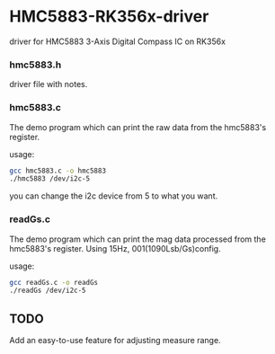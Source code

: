 # HMC5883-RK356x-driver
driver for HMC5883 3-Axis Digital Compass IC on RK356x

### hmc5883.h
driver file with notes.

### hmc5883.c
The demo program which can print the raw data from the hmc5883's register.

usage:
```bash
gcc hmc5883.c -o hmc5883
./hmc5883 /dev/i2c-5
```
you can change the i2c device from 5 to what you want.

### readGs.c
The demo program which can print the mag data processed from the hmc5883's register. Using 15Hz, 001(1090Lsb/Gs)config.

usage:
```bash
gcc readGs.c -o readGs
./readGs /dev/i2c-5
```

## TODO
Add an easy-to-use feature for adjusting measure range.
